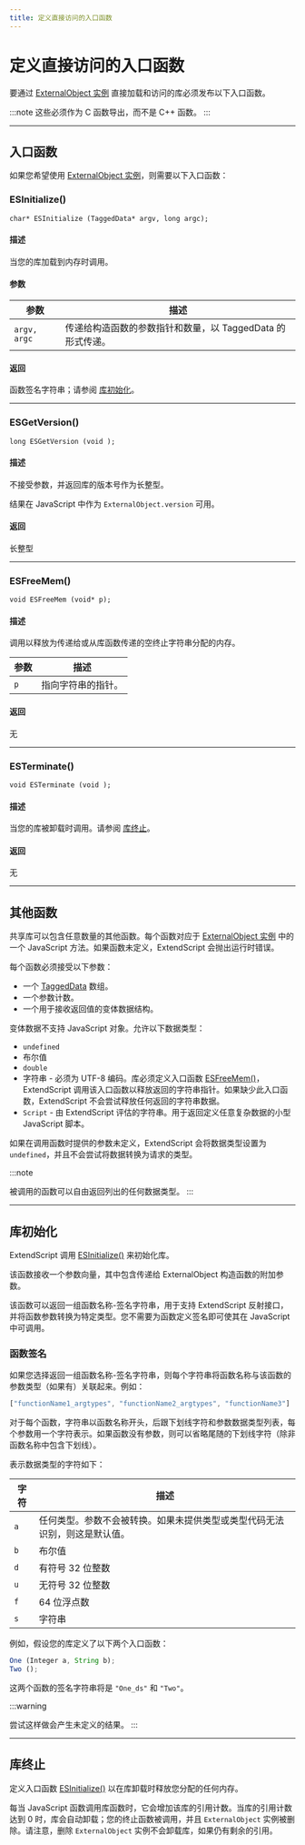 ```yaml
---
title: 定义直接访问的入口函数
---
```

# 定义直接访问的入口函数

要通过 [ExternalObject 实例](.././externalobject-object) 直接加载和访问的库必须发布以下入口函数。

:::note
这些必须作为 C 函数导出，而不是 C++ 函数。
:::

---

## 入口函数

如果您希望使用 [ExternalObject 实例](.././externalobject-object)，则需要以下入口函数：

### ESInitialize()

`char* ESInitialize (TaggedData* argv, long argc);`

#### 描述

当您的库加载到内存时调用。

#### 参数

| 参数 | 描述 |
| --- | --- |
| `argv, argc` | 传递给构造函数的参数指针和数量，以 TaggedData 的形式传递。 |

#### 返回

函数签名字符串；请参阅 [库初始化](#库初始化)。

---

### ESGetVersion()

`long ESGetVersion (void );`

#### 描述

不接受参数，并返回库的版本号作为长整型。

结果在 JavaScript 中作为 `ExternalObject.version` 可用。

#### 返回

长整型

---

### ESFreeMem()

`void ESFreeMem (void* p);`

#### 描述

调用以释放为传递给或从库函数传递的空终止字符串分配的内存。

| 参数 | 描述 |
| --- | --- |
| `p` | 指向字符串的指针。 |

#### 返回

无

---

### ESTerminate()

`void ESTerminate (void );`

#### 描述

当您的库被卸载时调用。请参阅 [库终止](#库终止)。

#### 返回

无

---

## 其他函数

共享库可以包含任意数量的其他函数。每个函数对应于 [ExternalObject 实例](.././externalobject-object) 中的一个 JavaScript 方法。如果函数未定义，ExtendScript 会抛出运行时错误。

每个函数必须接受以下参数：

- 一个 [TaggedData](../defining-entry-points-for-indirect-access#taggeddata) 数组。
- 一个参数计数。
- 一个用于接收返回值的变体数据结构。

变体数据不支持 JavaScript 对象。允许以下数据类型：

- `undefined`
- 布尔值
- `double`
- 字符串 - 必须为 UTF-8 编码。库必须定义入口函数 [ESFreeMem()](#esfreemem)，ExtendScript 调用该入口函数以释放返回的字符串指针。如果缺少此入口函数，ExtendScript 不会尝试释放任何返回的字符串数据。
- `Script` - 由 ExtendScript 评估的字符串。用于返回定义任意复杂数据的小型 JavaScript 脚本。

如果在调用函数时提供的参数未定义，ExtendScript 会将数据类型设置为 `undefined`，并且不会尝试将数据转换为请求的类型。

:::note

被调用的函数可以自由返回列出的任何数据类型。
:::

---

## 库初始化

ExtendScript 调用 [ESInitialize()](#esinitialize) 来初始化库。

该函数接收一个参数向量，其中包含传递给 ExternalObject 构造函数的附加参数。

该函数可以返回一组函数名称-签名字符串，用于支持 ExtendScript 反射接口，并将函数参数转换为特定类型。您不需要为函数定义签名即可使其在 JavaScript 中可调用。

### 函数签名

如果您选择返回一组函数名称-签名字符串，则每个字符串将函数名称与该函数的参数类型（如果有）关联起来。例如：

```javascript
["functionName1_argtypes", "functionName2_argtypes", "functionName3"]
```

对于每个函数，字符串以函数名称开头，后跟下划线字符和参数数据类型列表，每个参数用一个字符表示。如果函数没有参数，则可以省略尾随的下划线字符（除非函数名称中包含下划线）。

表示数据类型的字符如下：

| 字符 | 描述 |
| --- | --- |
| `a` | 任何类型。参数不会被转换。如果未提供类型或类型代码无法识别，则这是默认值。 |
| `b` | 布尔值 |
| `d` | 有符号 32 位整数 |
| `u` | 无符号 32 位整数 |
| `f` | 64 位浮点数 |
| `s` | 字符串 |

例如，假设您的库定义了以下两个入口函数：

```javascript
One (Integer a, String b);
Two ();
```

这两个函数的签名字符串将是 `"One_ds"` 和 `"Two"`。

:::warning

尝试这样做会产生未定义的结果。
:::

---

## 库终止

定义入口函数 [ESInitialize()](#esinitialize) 以在库卸载时释放您分配的任何内存。

每当 JavaScript 函数调用库函数时，它会增加该库的引用计数。当库的引用计数达到 0 时，库会自动卸载；您的终止函数被调用，并且 `ExternalObject` 实例被删除。请注意，删除 `ExternalObject` 实例不会卸载库，如果仍有剩余的引用。
